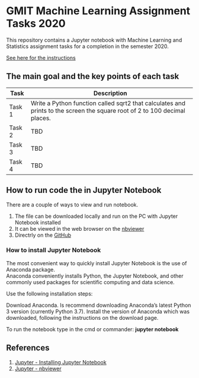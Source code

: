 # GMIT Machine Learning Assignment Tasks 2020

This repository contains a Jupyter notebook with Machine Learning and Statistics assignment tasks for a completion in the semester 2020.

[See here for the instructions](https://learnonline.gmit.ie/mod/url/view.php?id=102004)

## The main goal and the key points of each task

| **Task** | **Description** |
| --- | --- |
| Task 1 | Write a Python function called sqrt2 that calculates and prints to the screen the square root of 2 to 100 decimal places. |
| Task 2 | TBD |
| Task 3 | TBD |
| Task 4 | TBD |


## How to run code the in Jupyter Notebook

There are a couple of ways to view and run notebook.

   1. The file can be downloaded locally and run on the PC with Jupyter Notebook installed
   2. It can be viewed in the web browser on the [nbviewer](https://nbviewer.jupyter.org/github/52954-MachineLearning/blob/master/Tasks.ipynb)
   3. Directrly on the [GitHub](https://github.com/G00376332/52954-MachineLearning/blob/master/Tasks.ipynb)

### How to install Jupyter Notebook

The most convenient way to quickly install Jupyter Notebook is the use of Anaconda package.  
Anaconda conveniently installs Python, the Jupyter Notebook, and other commonly used packages for scientific computing and data science.

Use the following installation steps:

Download Anaconda. Is recommend downloading Anaconda’s latest Python 3 version (currently Python 3.7).
Install the version of Anaconda which was downloaded, following the instructions on the download page.

To run the notebook type in the cmd or commander:
 **jupyter notebook**



## References

1. [Jupyter - Installing Jupyter Notebook](https://jupyter.readthedocs.io/en/latest/install.html)
1. [Jupyter - nbviewer](https://nbviewer.jupyter.org/)
